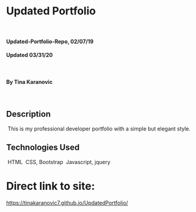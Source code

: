 # Updated Portfolio
​
#### Updated-Portfolio-Repo, 02/07/19
#### Updated 03/31/20
​
#### By Tina Karanovic
​
## Description
​
This is my professional developer portfolio with a simple but elegant style.
​
## Technologies Used
​
HTML
​
CSS, Bootstrap
​
Javascript, jquery
​
#  Direct link to site:
https://tinakaranovic7.github.io/UpdatedPortfolio/



